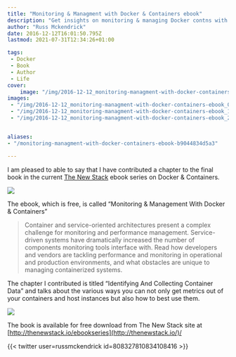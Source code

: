 ```yaml
---
title: "Monitoring & Managment with Docker & Containers ebook"
description: "Get insights on monitoring & managing Docker contns with Russ McKendrick's chapter. Free ebook download!"
author: "Russ Mckendrick"
date: 2016-12-12T16:01:50.795Z
lastmod: 2021-07-31T12:34:26+01:00

tags:
 - Docker
 - Book
 - Author
 - Life
cover:
    image: "/img/2016-12-12_monitoring-managment-with-docker-containers-ebook_0.png" 
images:
 - "/img/2016-12-12_monitoring-managment-with-docker-containers-ebook_0.png"
 - "/img/2016-12-12_monitoring-managment-with-docker-containers-ebook_1.png"
 - "/img/2016-12-12_monitoring-managment-with-docker-containers-ebook_2.jpeg"


aliases:
- "/monitoring-managment-with-docker-containers-ebook-b9044834d5a3"

---
```


I am pleased to able to say that I have contributed a chapter to the final book in the current [The New Stack](http://thenewstack.io/) ebook series on Docker & Containers.

![](/img/2016-12-12_monitoring-managment-with-docker-containers-ebook_1.png)

The ebook, which is free, is called “Monitoring & Management With Docker & Containers”

> Container and service-oriented architectures present a complex challenge for monitoring and performance management. Service-driven systems have dramatically increased the number of components monitoring tools interface with. Read how developers and vendors are tackling performance and monitoring in operational and production environments, and what obstacles are unique to managing containerized systems.

The chapter I contributed is titled “Identifying And Collecting Container Data” and talks about the various ways you can not only get metrics out of your containers and host instances but also how to best use them.

![](/img/2016-12-12_monitoring-managment-with-docker-containers-ebook_2.jpeg)

The book is available for free download from The New Stack site at [http://thenewstack.io/ebookseries](http://thenewstack.io/)/

{{< twitter user=russmckendrick id=808327810834108416 >}}
